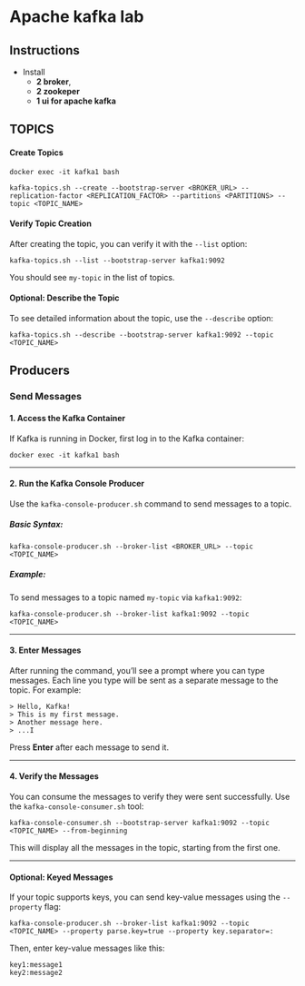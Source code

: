 # Apache kafka lab

 ## Instructions
 * Install 
	 * **2 broker**, 
	 * **2 zookeper**	
	 * **1 ui for apache kafka**
	
## TOPICS
#### Create Topics
``` 
docker exec -it kafka1 bash 
```

```
kafka-topics.sh --create --bootstrap-server <BROKER_URL> --replication-factor <REPLICATION_FACTOR> --partitions <PARTITIONS> --topic <TOPIC_NAME> 
```

#### Verify Topic Creation

After creating the topic, you can verify it with the `--list` option:
```
kafka-topics.sh --list --bootstrap-server kafka1:9092
``` 

You should see `my-topic` in the list of topics.

#### **Optional: Describe the Topic**

To see detailed information about the topic, use the `--describe` option:
```
kafka-topics.sh --describe --bootstrap-server kafka1:9092 --topic <TOPIC_NAME>
```


## Producers

### Send Messages 
#### 1. **Access the Kafka Container**

If Kafka is running in Docker, first log in to the Kafka container:


```
docker exec -it kafka1 bash
``` 

----------

#### 2. **Run the Kafka Console Producer**

Use the `kafka-console-producer.sh` command to send messages to a topic.

##### Basic Syntax:

```
kafka-console-producer.sh --broker-list <BROKER_URL> --topic <TOPIC_NAME>
``` 

##### Example:

To send messages to a topic named `my-topic` via `kafka1:9092`:


```
kafka-console-producer.sh --broker-list kafka1:9092 --topic <TOPIC_NAME>
``` 

----------

#### 3. **Enter Messages**

After running the command, you’ll see a prompt where you can type messages. Each line you type will be sent as a separate message to the topic. For example:


```
> Hello, Kafka!
> This is my first message.
> Another message here.
> ...I
``` 

Press **Enter** after each message to send it.

----------

#### 4. **Verify the Messages**

You can consume the messages to verify they were sent successfully. Use the `kafka-console-consumer.sh` tool:

```
kafka-console-consumer.sh --bootstrap-server kafka1:9092 --topic <TOPIC_NAME> --from-beginning
``` 

This will display all the messages in the topic, starting from the first one.

----------

#### Optional: Keyed Messages

If your topic supports keys, you can send key-value messages using the `--property` flag:

```
kafka-console-producer.sh --broker-list kafka1:9092 --topic <TOPIC_NAME> --property parse.key=true --property key.separator=:
```

Then, enter key-value messages like this:

```
key1:message1
key2:message2
```
